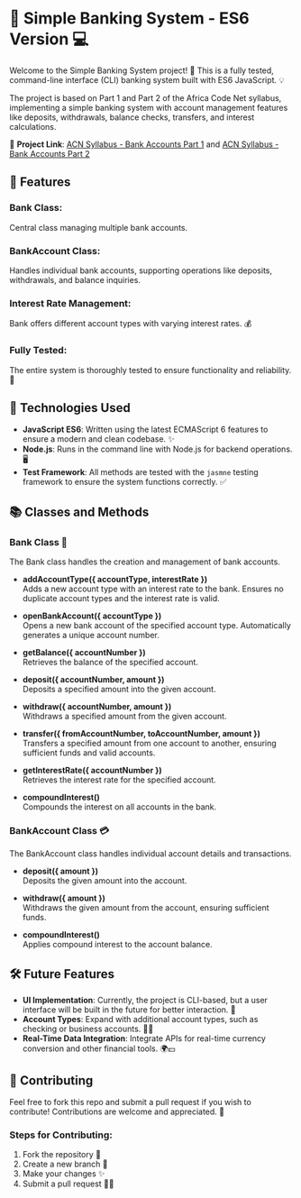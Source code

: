 # 🏦 Simple Banking System - ES6 Version 💻

Welcome to the Simple Banking System project! 🚀 This is a fully tested, command-line interface (CLI) banking system built with ES6 JavaScript. 💡

The project is based on Part 1 and Part 2 of the Africa Code Net syllabus, implementing a simple banking system with account management features like deposits, withdrawals, balance checks, transfers, and interest calculations.

🔗 **Project Link**: [ACN Syllabus - Bank Accounts Part 1](http://syllabus.africacode.net/projects/oop/bank-accounts/part-1/) and [ACN Syllabus - Bank Accounts Part 2](http://syllabus.africacode.net/projects/oop/bank-accounts/part-2/)

## 📝 Features

### Bank Class:

Central class managing multiple bank accounts.

### BankAccount Class:

Handles individual bank accounts, supporting operations like deposits, withdrawals, and balance inquiries.

### Interest Rate Management:

Bank offers different account types with varying interest rates. 💰

### Fully Tested:

The entire system is thoroughly tested to ensure functionality and reliability. 🧪

## 🔧 Technologies Used

- **JavaScript ES6**: Written using the latest ECMAScript 6 features to ensure a modern and clean codebase. ✨
- **Node.js**: Runs in the command line with Node.js for backend operations. 🖥️
- **Test Framework**: All methods are tested with the `jasmne` testing framework to ensure the system functions correctly. ✅

## 📚 Classes and Methods

### Bank Class 🏦

The Bank class handles the creation and management of bank accounts.

- **addAccountType({ accountType, interestRate })**  
  Adds a new account type with an interest rate to the bank. Ensures no duplicate account types and the interest rate is valid.

- **openBankAccount({ accountType })**  
  Opens a new bank account of the specified account type. Automatically generates a unique account number.

- **getBalance({ accountNumber })**  
  Retrieves the balance of the specified account.

- **deposit({ accountNumber, amount })**  
  Deposits a specified amount into the given account.

- **withdraw({ accountNumber, amount })**  
  Withdraws a specified amount from the given account.

- **transfer({ fromAccountNumber, toAccountNumber, amount })**  
  Transfers a specified amount from one account to another, ensuring sufficient funds and valid accounts.

- **getInterestRate({ accountNumber })**  
  Retrieves the interest rate for the specified account.

- **compoundInterest()**  
  Compounds the interest on all accounts in the bank.

### BankAccount Class 💳

The BankAccount class handles individual account details and transactions.

- **deposit({ amount })**  
  Deposits the given amount into the account.

- **withdraw({ amount })**  
  Withdraws the given amount from the account, ensuring sufficient funds.

- **compoundInterest()**  
  Applies compound interest to the account balance.

## 🛠️ Future Features

- **UI Implementation**: Currently, the project is CLI-based, but a user interface will be built in the future for better interaction. 🎨
- **Account Types**: Expand with additional account types, such as checking or business accounts. 🏦💼
- **Real-Time Data Integration**: Integrate APIs for real-time currency conversion and other financial tools. 🌍💵

## 🤝 Contributing

Feel free to fork this repo and submit a pull request if you wish to contribute! Contributions are welcome and appreciated. 🎉

### Steps for Contributing:

1. Fork the repository 🍴
2. Create a new branch 🌱
3. Make your changes ✨
4. Submit a pull request 👨‍💻
